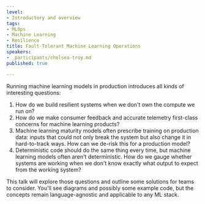 ```yaml
---
level:
- Introductory and overview
tags:
- MLOps
- Machine Learning
- Resilience
title: Fault-Tolerant Machine Learning Operations
speakers:
- _participants/chelsea-troy.md
published: true

---
```

Running machine learning models in production introduces all kinds of interesting questions:

1. How do we build resilient systems when we don't own the compute we run on?
2. How do we make consumer feedback and accurate telemetry first-class concerns for machine learning products?
3. Machine learning maturity models often prescribe training on production data: inputs that could not only break the system but also change it in hard-to-track ways. How can we de-risk this for a production model?
4. Deterministic code should do the same thing every time, but machine learning models often aren't deterministic. How do we gauge whether systems are working when we don't know exactly what output to expect from the working system?

This talk will explore those questions and outline some solutions for teams to consider. You'll see diagrams and possibly some example code, but the concepts remain language-agnostic and applicable to any ML stack.